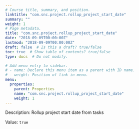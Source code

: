 ```yaml
---
# Course title, summary, and position.
linktitle: "com.snc.project.rollup_project_start_date"
summary: ""
weight: 1
# Page metadata.
title: "com.snc.project.rollup_project_start_date"
date: "2018-09-09T00:00:00Z"
lastmod: "2018-09-09T00:00:00Z"
draft: false  # Is this a draft? true/false
toc: true  # Show table of contents? true/false
type: docs  # Do not modify.

# Add menu entry to sidebar.
# - name: Declare this menu item as a parent with ID name.
# - weight: Position of link in menu.
menu:
  properties:
    parent: Properties
    name: "com.snc.project.rollup_project_start_date"
    weight: 1
---
```


Description: Rollup project start date from tasks


Value: `true`
